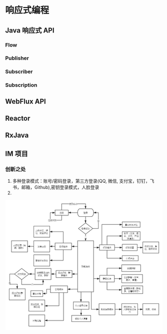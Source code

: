 # 响应式编程

## Java 响应式 API
### Flow
### Publisher
### Subscriber
### Subscription

## WebFlux API


## Reactor

## RxJava


## IM 项目
### 创新之处
1. 多种登录模式：账号/密码登录，第三方登录(QQ, 微信, 支付宝，钉钉，飞书，邮箱，Github),密钥登录模式，人脸登录
2. 
![](.README_images/a9696dba.png)